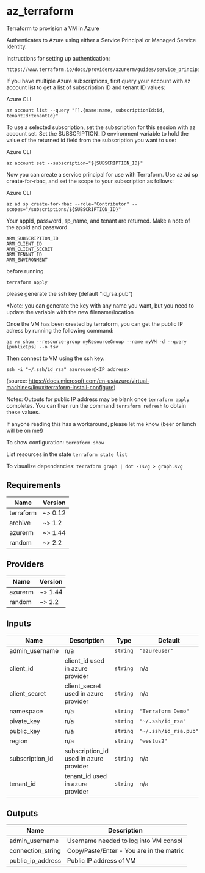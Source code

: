 # az_terraform
Terraform to provision a VM in Azure

Authenticates to Azure using either a Service Principal or Managed Service Identity.

Instructions for setting up authentication:

```
https://www.terraform.io/docs/providers/azurerm/guides/service_principal_client_secret.html
```

If you have multiple Azure subscriptions, first query your account with az account list to get a list of subscription ID and tenant ID values:

Azure CLI

`az account list --query "[].{name:name, subscriptionId:id, tenantId:tenantId}"`

To use a selected subscription, set the subscription for this session with az account set. Set the SUBSCRIPTION_ID environment variable to hold the value of the returned id field from the subscription you want to use:

Azure CLI

`az account set --subscription="${SUBSCRIPTION_ID}"`

Now you can create a service principal for use with Terraform. Use az ad sp create-for-rbac, and set the scope to your subscription as follows:

Azure CLI

`az ad sp create-for-rbac --role="Contributor" --scopes="/subscriptions/${SUBSCRIPTION_ID}"`

Your appId, password, sp_name, and tenant are returned. Make a note of the appId and password.

```
ARM_SUBSCRIPTION_ID
ARM_CLIENT_ID
ARM_CLIENT_SECRET
ARM_TENANT_ID
ARM_ENVIRONMENT
```

before running 

`terraform apply`

please generate the ssh key (default "id_rsa.pub")

*Note: you can generate the key with any name you want, but you need to update the variable with the new filename/location

Once the VM has been created by terraform, you can get the public IP adress by running the following command:

`az vm show --resource-group myResourceGroup --name myVM -d --query [publicIps] --o tsv`

Then connect to VM using the ssh key:

`ssh -i "~/.ssh/id_rsa" azureuser@<IP address>`

(source: https://docs.microsoft.com/en-us/azure/virtual-machines/linux/terraform-install-configure)

Notes: Outputs for public IP address may be blank once `terraform apply` completes. You can then run the command 
`terraform refresh` to obtain these values.

If anyone reading this has a workaround, please let me know (beer or lunch will be on me!)

To show configuration:
`terraform show`

List resources in the state
`terraform state list`

To visualize dependencies:
`terraform graph | dot -Tsvg > graph.svg`
## Requirements

| Name | Version |
|------|---------|
| terraform | ~> 0.12 |
| archive | ~> 1.2 |
| azurerm | ~> 1.44 |
| random | ~> 2.2 |

## Providers

| Name | Version |
|------|---------|
| azurerm | ~> 1.44 |
| random | ~> 2.2 |

## Inputs

| Name | Description | Type | Default | Required |
|------|-------------|------|---------|:--------:|
| admin\_username | n/a | `string` | `"azureuser"` | no |
| client\_id | client\_id used in azure provider | `string` | n/a | yes |
| client\_secret | client\_secret used in azure provider | `string` | n/a | yes |
| namespace | n/a | `string` | `"Terraform Demo"` | no |
| pivate\_key | n/a | `string` | `"~/.ssh/id_rsa"` | no |
| public\_key | n/a | `string` | `"~/.ssh/id_rsa.pub"` | no |
| region | n/a | `string` | `"westus2"` | no |
| subscription\_id | subscription\_id used in azure provider | `string` | n/a | yes |
| tenant\_id | tenant\_id used in azure provider | `string` | n/a | yes |

## Outputs

| Name | Description |
|------|-------------|
| admin\_username | Username needed to log into VM consol |
| connection\_string | Copy/Paste/Enter - You are in the matrix |
| public\_ip\_address | Public IP address of VM |

